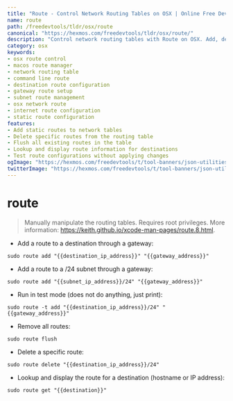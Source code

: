 ```yaml
---
title: "Route - Control Network Routing Tables on OSX | Online Free DevTools by Hexmos"
name: route
path: /freedevtools/tldr/osx/route
canonical: "https://hexmos.com/freedevtools/tldr/osx/route/"
description: "Control network routing tables with Route on OSX. Add, delete, and manage routes for efficient network communication. Free online tool, no registration required."
category: osx
keywords:
- osx route control
- macos route manager
- network routing table
- command line route
- destination route configuration
- gateway route setup
- subnet route management
- osx network route
- internet route configuration
- static route configuration
features:
- Add static routes to network tables
- Delete specific routes from the routing table
- Flush all existing routes in the table
- Lookup and display route information for destinations
- Test route configurations without applying changes
ogImage: "https://hexmos.com/freedevtools/t/tool-banners/json-utilities-banner.png"
twitterImage: "https://hexmos.com/freedevtools/t/tool-banners/json-utilities-banner.png"
---
```


# route

> Manually manipulate the routing tables.
> Requires root privileges.
> More information: <https://keith.github.io/xcode-man-pages/route.8.html>.

- Add a route to a destination through a gateway:

`sudo route add "{{destination_ip_address}}" "{{gateway_address}}"`

- Add a route to a /24 subnet through a gateway:

`sudo route add "{{subnet_ip_address}}/24" "{{gateway_address}}"`

- Run in test mode (does not do anything, just print):

`sudo route -t add "{{destination_ip_address}}/24" "{{gateway_address}}"`

- Remove all routes:

`sudo route flush`

- Delete a specific route:

`sudo route delete "{{destination_ip_address}}/24"`

- Lookup and display the route for a destination (hostname or IP address):

`sudo route get "{{destination}}"`
